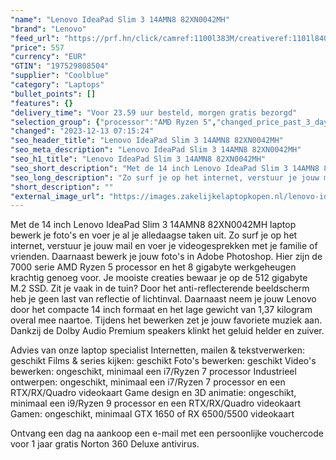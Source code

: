 ```yaml
---
"name": "Lenovo IdeaPad Slim 3 14AMN8 82XN0042MH"
"brand": "Lenovo"
"feed_url": "https://prf.hn/click/camref:1100l383M/creativeref:1101l84031/destination:https%3A%2F%2Fwww.coolblue.nl%2Fproduct%2F926530"
"price": 557
"currency": "EUR"
"GTIN": "197529808504"
"supplier": "Coolblue"
"category": "Laptops"
"bullet_points": []
"features": {}
"delivery_time": "Voor 23.59 uur besteld, morgen gratis bezorgd"
"selection_group": {"processor":"AMD Ryzen 5","changed_price_past_3_days":false,"product_family":"Ideapad"}
"changed": "2023-12-13 07:15:24"
"seo_header_title": "Lenovo IdeaPad Slim 3 14AMN8 82XN0042MH"
"seo_meta_description": "Lenovo IdeaPad Slim 3 14AMN8 82XN0042MH"
"seo_h1_title": "Lenovo IdeaPad Slim 3 14AMN8 82XN0042MH"
"seo_short_description": "Met de 14 inch Lenovo IdeaPad Slim 3 14AMN8 82XN0042MH laptop bewerk je foto's en voer je al je alledaagse taken uit."
"seo_long_description": "Zo surf je op het internet, verstuur je jouw mail en voer je videogesprekken met je familie of vrienden. Daarnaast bewerk je jouw foto's in Adobe Photoshop. Hier zijn de 7000 serie AMD Ryzen 5 processor en het 8 gigabyte werkgeheugen krachtig genoeg voor. Je mooiste creaties bewaar je op de 512 gigabyte M. 2 SSD. Zit je vaak in de tuin? Door het anti-reflecterende beeldscherm heb je geen last van reflectie of lichtinval. Daarnaast neem je jouw Lenovo door het compacte 14 inch formaat en het lage gewicht van 1,37 kilogram overal mee naartoe. Tijdens het bewerken zet je jouw favoriete muziek aan. Dankzij de Dolby Audio Premium speakers klinkt het geluid helder en zuiver. \r\n\r\nAdvies van onze laptop specialist\r\nInternetten, mailen & tekstverwerken: geschikt\r\nFilms & series kijken: geschikt\r\nFoto's bewerken: geschikt\r\nVideo's bewerken: ongeschikt, minimaal een i7/Ryzen 7 processor\r\nIndustrieel ontwerpen: ongeschikt, minimaal een i7/Ryzen 7 processor en een RTX/RX/Quadro videokaart\r\nGame design en 3D animatie: ongeschikt, minimaal een i9/Ryzen 9 processor en een RTX/RX/Quadro videokaart\r\nGamen: ongeschikt, minimaal GTX 1650 of RX 6500/5500 videokaart\r\n \r\nOntvang een dag na aankoop een e-mail met een persoonlijke vouchercode voor 1 jaar gratis Norton 360 Deluxe antivirus."
"short_description": ""
"external_image_url": "https://images.zakelijkelaptopkopen.nl/lenovo-ideapad-slim-3-14amn8-82xn0042mh.webp"
---
```


Met de 14 inch Lenovo IdeaPad Slim 3 14AMN8 82XN0042MH laptop bewerk je foto's en voer je al je alledaagse taken uit. Zo surf je op het internet, verstuur je jouw mail en voer je videogesprekken met je familie of vrienden. Daarnaast bewerk je jouw foto's in Adobe Photoshop. Hier zijn de 7000 serie AMD Ryzen 5 processor en het 8 gigabyte werkgeheugen krachtig genoeg voor. Je mooiste creaties bewaar je op de 512 gigabyte M.2 SSD. Zit je vaak in de tuin? Door het anti-reflecterende beeldscherm heb je geen last van reflectie of lichtinval. Daarnaast neem je jouw Lenovo door het compacte 14 inch formaat en het lage gewicht van 1,37 kilogram overal mee naartoe. Tijdens het bewerken zet je jouw favoriete muziek aan. Dankzij de Dolby Audio Premium speakers klinkt het geluid helder en zuiver.

Advies van onze laptop specialist
Internetten, mailen & tekstverwerken: geschikt
Films & series kijken: geschikt
Foto's bewerken: geschikt
Video's bewerken: ongeschikt, minimaal een i7/Ryzen 7 processor
Industrieel ontwerpen: ongeschikt, minimaal een i7/Ryzen 7 processor en een RTX/RX/Quadro videokaart
Game design en 3D animatie: ongeschikt, minimaal een i9/Ryzen 9 processor en een RTX/RX/Quadro videokaart
Gamen: ongeschikt, minimaal GTX 1650 of RX 6500/5500 videokaart
 
Ontvang een dag na aankoop een e-mail met een persoonlijke vouchercode voor 1 jaar gratis Norton 360 Deluxe antivirus.